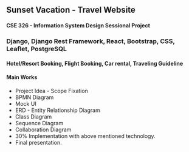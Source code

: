 ## Sunset Vacation - Travel Website
#### CSE 326 - Information System Design Sessional Project
### Django, Django Rest Framework, React, Bootstrap, CSS, Leaflet, PostgreSQL
#### Hotel/Resort Booking, Flight Booking, Car rental, Traveling Guideline
#### Main Works
* Project Idea - Scope Fixation
* BPMN Diagram
* Mock UI
* ERD - Entity Relationship Diagram
* Class Diagram
* Sequence Diagram
* Collaboration Diagram
* 30% Implementation with above mentioned technology.
* Final presentation.
